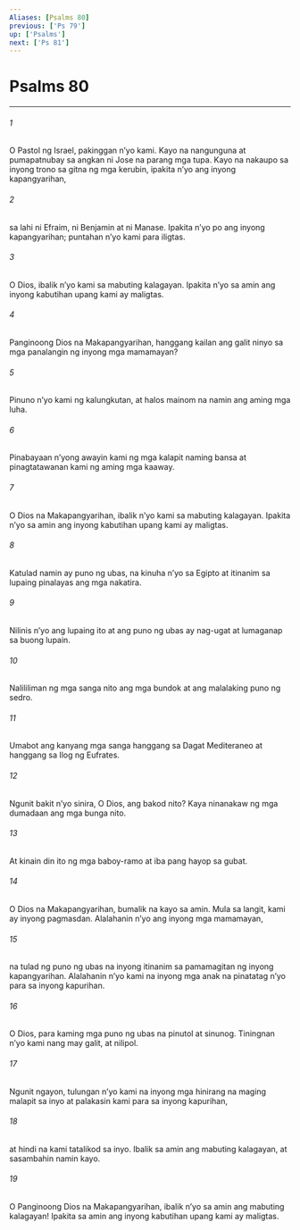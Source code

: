 ```yaml
---
Aliases: [Psalms 80]
previous: ['Ps 79']
up: ['Psalms']
next: ['Ps 81']
---
```

# Psalms 80

***


###### 1 


O Pastol ng Israel, pakinggan nʼyo kami. Kayo na nangunguna at pumapatnubay sa angkan ni Jose na parang mga tupa. Kayo na nakaupo sa inyong trono sa gitna ng mga kerubin, ipakita nʼyo ang inyong kapangyarihan, 


###### 2 


sa lahi ni Efraim, ni Benjamin at ni Manase. Ipakita nʼyo po ang inyong kapangyarihan; puntahan nʼyo kami para iligtas. 


###### 3 


O Dios, ibalik nʼyo kami sa mabuting kalagayan. Ipakita nʼyo sa amin ang inyong kabutihan upang kami ay maligtas. 


###### 4 


Panginoong Dios na Makapangyarihan, hanggang kailan ang galit ninyo sa mga panalangin ng inyong mga mamamayan? 


###### 5 


Pinuno nʼyo kami ng kalungkutan, at halos mainom na namin ang aming mga luha. 


###### 6 


Pinabayaan nʼyong awayin kami ng mga kalapit naming bansa at pinagtatawanan kami ng aming mga kaaway. 


###### 7 


O Dios na Makapangyarihan, ibalik nʼyo kami sa mabuting kalagayan. Ipakita nʼyo sa amin ang inyong kabutihan upang kami ay maligtas. 


###### 8 


Katulad namin ay puno ng ubas, na kinuha nʼyo sa Egipto at itinanim sa lupaing pinalayas ang mga nakatira. 


###### 9 


Nilinis nʼyo ang lupaing ito at ang puno ng ubas ay nag-ugat at lumaganap sa buong lupain. 


###### 10 


Nalililiman ng mga sanga nito ang mga bundok at ang malalaking puno ng sedro. 


###### 11 


Umabot ang kanyang mga sanga hanggang sa Dagat Mediteraneo at hanggang sa Ilog ng Eufrates. 


###### 12 


Ngunit bakit nʼyo sinira, O Dios, ang bakod nito? Kaya ninanakaw ng mga dumadaan ang mga bunga nito. 


###### 13 


At kinain din ito ng mga baboy-ramo at iba pang hayop sa gubat. 


###### 14 


O Dios na Makapangyarihan, bumalik na kayo sa amin. Mula sa langit, kami ay inyong pagmasdan. Alalahanin nʼyo ang inyong mga mamamayan, 


###### 15 


na tulad ng puno ng ubas na inyong itinanim sa pamamagitan ng inyong kapangyarihan. Alalahanin nʼyo kami na inyong mga anak na pinatatag nʼyo para sa inyong kapurihan. 


###### 16 


O Dios, para kaming mga puno ng ubas na pinutol at sinunog. Tiningnan nʼyo kami nang may galit, at nilipol. 


###### 17 


Ngunit ngayon, tulungan nʼyo kami na inyong mga hinirang na maging malapit sa inyo at palakasin kami para sa inyong kapurihan, 


###### 18 


at hindi na kami tatalikod sa inyo. Ibalik sa amin ang mabuting kalagayan, at sasambahin namin kayo. 


###### 19 


O Panginoong Dios na Makapangyarihan, ibalik nʼyo sa amin ang mabuting kalagayan! Ipakita sa amin ang inyong kabutihan upang kami ay maligtas.

